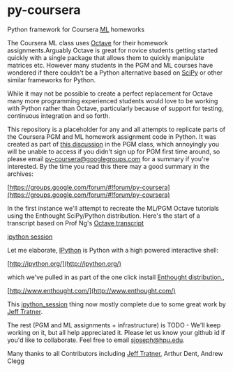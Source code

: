 py-coursera
===========

Python framework for Coursera [ML](https://www.coursera.org/course/ml) homeworks

The Coursera ML class uses [Octave](http://www.gnu.org/software/octave/) 
for their homework assignments.Arguably Octave is great for novice students
getting started quickly with a single package that allows them to quickly
manipulate matrices etc. However many students in the PGM and ML courses
have wondered if there couldn't be a Python alternative based on
[SciPy](http://www.scipy.org/) or other similar frameworks for Python.

While it may not be possible to create a perfect replacement for Octave many
more programming experienced students would love to be working with Python
rather than Octave, particularly because of support for testing, continuous
integration and so forth.

This repository is a placeholder for any and all attempts to replicate parts of
the Coursera PGM and ML homework assignment code in Python.  It was created as
part of [this discussion][OrigDisc]
in the PGM class, which annoyingly you will be unable to access if you didn't
sign up for PGM first time around, so please email
[py-coursera@googlegroups.com](mailto:py-coursera@googlegroups.com) for a summary 
if you're interested.  By the time you read this there may a good summary in the archives:

[https://groups.google.com/forum/#!forum/py-coursera](https://groups.google.com/forum/#!forum/py-coursera)

In the first instance we'll attempt to recreate the ML/PGM Octave tutorials
using the Enthought SciPy/Python distribution.  Here's the start of a
transcript based on Prof Ng's [Octave transcript][OctaveTrans]

[ipython session](https://github.com/tansaku/py-coursera/blob/master/ipython_session.py)

Let me elaborate, [IPython](http://ipython.org) is Python with a high powered interactive shell:

[http://ipython.org/](http://ipython.org/)

which we've pulled in as part of the one click install [Enthought distribution.](http://www.enthought.com),

[http://www.enthought.com/](http://www.enthought.com/)

This [ipython_session][IPSession] thing now mostly complete due to some great work by 
[Jeff Tratner](https://github.com/jtratner).

The rest (PGM and ML assignments + infrastructure) is TODO - We'll keep working on it, but all help appreciated it.
Please let us know your github id if you'd like to collaborate. Feel free to
email [sjoseph@hpu.edu](mailto:sjoseph@hpu.edu).

[OctaveTrans]: http://spark-university.s3.amazonaws.com/stanford-pgm/slides/octave_session.m
[IPSession]: https://github.com/tansaku/py-coursera/blob/master/ipython_session.py
[OrigDisc]: https://class.coursera.org/pgm/forum/thread?thread_id=2382

Many thanks to all Contributors including [Jeff Tratner](https://github.com/jtratner), Arthur Dent, Andrew Clegg
